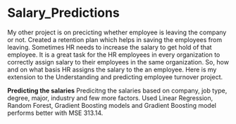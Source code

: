 # Salary_Predictions
My other project is on precicting whether employee is leaving the company or not. Created a retention plan which helps in saving the employees from leaving. Sometimes HR needs to increase the salary to get hold of that employee. It is a great task for the HR employees in every organization to correctly assign salary to their employees in the same organization. So, how and on what basis HR assigns the salary to the an employee. Here is my extension to the Understanding and predicting employee turnover project.

**Predicting the salaries**
Predicitng the salaries based on company, job type, degree, major, industry and few more factors.
Used Linear Regression, Random Forest, Gradient Boosting models and Gradient Boosting model performs better with MSE 313.14.
